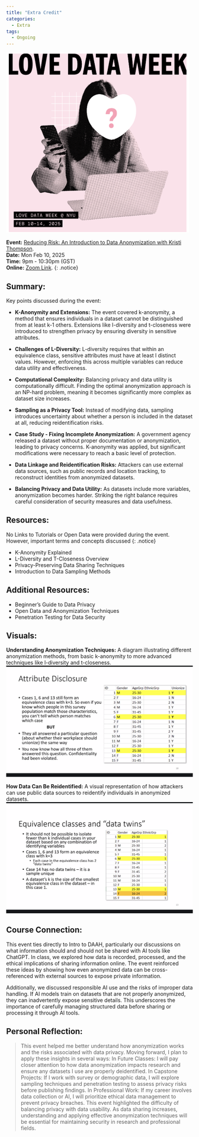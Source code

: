 ```yaml
---
title: "Extra Credit"
categories:
  - Extra
tags:
  - Ongoing
---
```

![This is a Extra Credit Poster image](/assets/images/extra-credit-event.png "This is a Extra Credit Poster image.")

**Event:** [Reducing Risk: An Introduction to Data Anonymization with Kristi Thompson](https://nyu.libcal.com/event/13661742?f=h).
<br/>
**Date:** Mon Feb 10, 2025 
<br/>
**Time:** 9pm - 10:30pm (GST)
<br/>
**Online:** [Zoom Link](https://nyu.zoom.us/j/92900010001).
{: .notice}

## Summary:

Key points discussed during the event:
* **K-Anonymity and Extensions:** The event covered k-anonymity, a method that ensures individuals in a dataset cannot be distinguished from at least k-1 others. Extensions like l-diversity and t-closeness were introduced to strengthen privacy by ensuring diversity in sensitive attributes.

* **Challenges of L-Diversity:** L-diversity requires that within an equivalence class, sensitive attributes must have at least l distinct values. However, enforcing this across multiple variables can reduce data utility and effectiveness.

* **Computational Complexity:** Balancing privacy and data utility is computationally difficult. Finding the optimal anonymization approach is an NP-hard problem, meaning it becomes significantly more complex as dataset size increases.

* **Sampling as a Privacy Tool:** Instead of modifying data, sampling introduces uncertainty about whether a person is included in the dataset at all, reducing reidentification risks.

* **Case Study - Fixing Incomplete Anonymization:** A government agency released a dataset without proper documentation or anonymization, leading to privacy concerns. K-anonymity was applied, but significant modifications were necessary to reach a basic level of protection.

* **Data Linkage and Reidentification Risks:** Attackers can use external data sources, such as public records and location tracking, to reconstruct identities from anonymized datasets.

* **Balancing Privacy and Data Utility:** As datasets include more variables, anonymization becomes harder. Striking the right balance requires careful consideration of security measures and data usefulness.

## Resources: 

No Links to Tutorials or Open Data were provided during the event. However, important terms and concepts discussed
{: .notice}

* K-Anonymity Explained
* L-Diversity and T-Closeness Overview
* Privacy-Preserving Data Sharing Techniques
* Introduction to Data Sampling Methods

## Additional Resources: 

* Beginner’s Guide to Data Privacy
* Open Data and Anonymization Techniques
* Penetration Testing for Data Security

## Visuals: 

**Understanding Anonymization Techniques:** A diagram illustrating different anonymization methods, from basic k-anonymity to more advanced techniques like l-diversity and t-closeness.
![This is a Extra Credit How Data Can Be Reidentified image](/assets/images/extra-credit-howDataCanBeReidentified.png "This is a Extra Credit How Data Can Be Reidentified image.")

**How Data Can Be Reidentified:** A visual representation of how attackers can use public data sources to reidentify individuals in anonymized datasets.
![This is a Extra Credit Understanding Anonymization Techniques image](/assets/images/extra-credit-understandingAnonymizationTechniques.png "This is a Extra Credit Understanding Anonymization Techniques image.")

## Course Connection:

This event ties directly to Intro to DAAH, particularly our discussions on what information should and should not be shared with AI tools like ChatGPT. In class, we explored how data is recorded, processed, and the ethical implications of sharing information online. The event reinforced these ideas by showing how even anonymized data can be cross-referenced with external sources to expose private information.

Additionally, we discussed responsible AI use and the risks of improper data handling. If AI models train on datasets that are not properly anonymized, they can inadvertently expose sensitive details. This underscores the importance of carefully managing structured data before sharing or processing it through AI tools.

## Personal Reflection: 

> This event helped me better understand how anonymization works and the risks associated with data privacy. Moving forward, I plan to apply these insights in several ways:
In Future Classes: I will pay closer attention to how data anonymization impacts research and ensure any datasets I use are properly deidentified.
In Capstone Projects: If I work with survey or demographic data, I will explore sampling techniques and penetration testing to assess privacy risks before publishing findings.
In Professional Work: If my career involves data collection or AI, I will prioritize ethical data management to prevent privacy breaches.
This event highlighted the difficulty of balancing privacy with data usability. As data sharing increases, understanding and applying effective anonymization techniques will be essential for maintaining security in research and professional fields.
